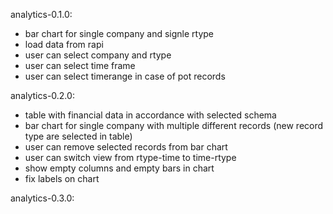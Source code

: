analytics-0.1.0:
- bar chart for single company and signle rtype
- load data from rapi
- user can select company and rtype
- user can select time frame
- user can select timerange in case of pot records

analytics-0.2.0:
- table with financial data in accordance with selected schema
- bar chart for single company with multiple different records (new 
  record type are selected in table)
- user can remove selected records from bar chart
- user can switch view from rtype-time to time-rtype
- show empty columns and empty bars in chart
- fix labels on chart

analytics-0.3.0:
